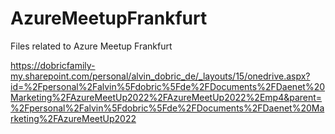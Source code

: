 # AzureMeetupFrankfurt
Files related to Azure Meetup Frankfurt

https://dobricfamily-my.sharepoint.com/personal/alvin_dobric_de/_layouts/15/onedrive.aspx?id=%2Fpersonal%2Falvin%5Fdobric%5Fde%2FDocuments%2FDaenet%20Marketing%2FAzureMeetUp2022%2FAzureMeetUp2022%2Emp4&parent=%2Fpersonal%2Falvin%5Fdobric%5Fde%2FDocuments%2FDaenet%20Marketing%2FAzureMeetUp2022
